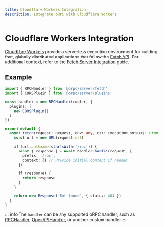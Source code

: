 ```yaml
---
title: Cloudflare Workers Integration
description: Integrate oRPC with Cloudflare Workers
---
```


# Cloudflare Workers Integration

[Cloudflare Workers](https://workers.cloudflare.com/) provide a serverless execution environment for building fast, globally distributed applications that follow the [Fetch API](https://developer.mozilla.org/en-US/docs/Web/API/Fetch_API). For additional context, refer to the [Fetch Server Integration](/docs/integrations/fetch-server) guide.

## Example

```ts
import { RPCHandler } from '@orpc/server/fetch'
import { CORSPlugin } from '@orpc/server/plugins'

const handler = new RPCHandler(router, {
  plugins: [
    new CORSPlugin()
  ]
})

export default {
  async fetch(request: Request, env: any, ctx: ExecutionContext): Promise<Response> {
    const url = new URL(request.url)

    if (url.pathname.startsWith('/rpc')) {
      const { response } = await handler.handle(request, {
        prefix: '/rpc',
        context: {} // Provide initial context if needed
      })

      if (response) {
        return response
      }
    }

    return new Response('Not found', { status: 404 })
  }
}
```

::: info
The `handler` can be any supported oRPC handler, such as [RPCHandler](/docs/rpc-handler), [OpenAPIHandler](/docs/openapi/openapi-handler), or another custom handler.
:::
